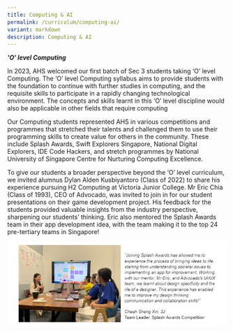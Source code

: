 ```yaml
---
title: Computing & AI
permalink: /curriculum/computing-ai/
variant: markdown
description: Computing & AI
---
```

***'O' level Computing***

In 2023, AHS welcomed our first batch of Sec 3 students taking ‘O’ level Computing. The ‘O’ level Computing syllabus aims to provide students with the foundation to continue with further studies in computing, and the requisite skills to participate in a rapidly changing technological environment. The concepts and skills learnt in this ‘O’ level discipline would also be applicable in other fields that require computing

Our Computing students represented AHS in various competitions and programmes that stretched their talents and challenged them to use their programming skills to create value for others in the community. These include Splash Awards, Swift Explorers Singapore, National Digital Explorers, IDE Code Hackers, and stretch programmes by National University of Singapore Centre for Nurturing Computing Excellence.

To give our students a broader perspective beyond the ‘O’ level curriculum, we invited alumnus Dylan Alden Kusbiyantoro (Class of 2022) to share his experience pursuing H2 Computing at Victoria Junior College. Mr Eric Chia (Class of 1993), CEO of Advocado, was invited to join in for our student presentations on their game development project. His feedback for the students provided valuable insights from the industry perspective, sharpening our students’ thinking. Eric also mentored the Splash Awards team in their app development idea, with the team making it to the top 24 pre-tertiary teams in Singapore!

![](/images/Curriculum/AI%20Computing/2023_AI_Computing_10.jpg)


